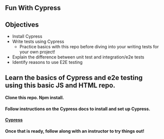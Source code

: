 ## Fun With Cypress
## Objectives
- Install Cypress
- Write tests using Cypress
  - Practice basics with this repo before diving into your writing tests for your own project!
- Explain the difference between unit test and integration/e2e tests
- Identify reasons to use E2E testing

## Learn the basics of Cypress and e2e testing using this basic JS and HTML repo.

#### Clone this repo. Npm install. 

#### Follow instructions on the Cypress docs to install and set up Cypress.
#### [Cypress](https://docs.cypress.io/guides/getting-started/installing-cypress.html#What-You’ll-Learn)

#### Once that is ready, follow along with an instructor to try things out!
